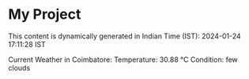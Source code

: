 # My Project

This content is dynamically generated in Indian Time (IST): 2024-01-24 17:11:28 IST


Current Weather in Coimbatore:
Temperature: 30.88 °C
Condition: few clouds
